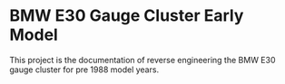 # BMW E30 Gauge Cluster Early Model
 This project is the documentation of reverse engineering the BMW E30 gauge cluster for pre 1988 model years. 
